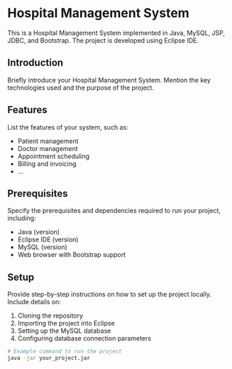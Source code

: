 # Hospital Management System

This is a Hospital Management System implemented in Java, MySQL, JSP, JDBC, and Bootstrap. The project is developed using Eclipse IDE.

## Introduction
Briefly introduce your Hospital Management System. Mention the key technologies used and the purpose of the project.

## Features
List the features of your system, such as:
- Patient management
- Doctor management
- Appointment scheduling
- Billing and invoicing
- ...

## Prerequisites
Specify the prerequisites and dependencies required to run your project, including:
- Java (version)
- Eclipse IDE (version)
- MySQL (version)
- Web browser with Bootstrap support

## Setup
Provide step-by-step instructions on how to set up the project locally. Include details on:
1. Cloning the repository
2. Importing the project into Eclipse
3. Setting up the MySQL database
4. Configuring database connection parameters

```bash
# Example command to run the project
java -jar your_project.jar
